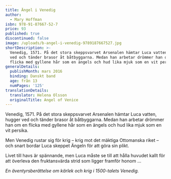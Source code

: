 ```yaml
---
title: Ängel i Venedig
author:
  - Mary Hoffman
isbn: 978-91-87667-52-7
price: 93
published: true
discontinued: false
image: /uploads/b-angel-i-venedig-9789187667527.jpg
shortDescription: >-
  Venedig, 1571. På det stora skeppsvarvet Arsenalen hämtar Luca vatten, hugger
  ved och tänder brasor åt båtbyggarna. Medan han arbetar drömmer han om en
  flicka med gyllene hår som en ängels och hud lika mjuk som en vit persika.
generalDetails:
  publishMonth: mars 2016
  binding: Danskt band
  age: från 13
  numPages: '125'
translationDetails:
  translator: Helena Olsson
  originalTitle: Angel of Venice
---
```

Venedig, 1571. På det stora skeppsvarvet Arsenalen hämtar Luca vatten, hugger ved och tänder brasor åt båtbyggarna. Medan han arbetar drömmer han om en flicka med gyllene hår som en ängels och hud lika mjuk som en vit persika.

Men Venedig rustar sig för krig – krig mot det mäktiga Ottomanska riket – och snart bordar Luca skeppet Ängeln för att göra sin plikt.

Livet till havs är spännande, men Luca måste se till att hålla huvudet kallt för att överleva den fruktansvärda strid som ligger framför honom …

_En äventyrsberättelse om kärlek och krig i 1500-talets Venedig._
